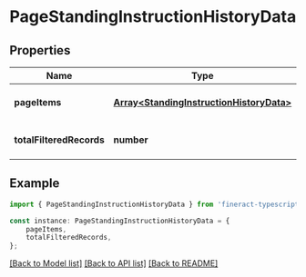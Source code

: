 # PageStandingInstructionHistoryData


## Properties

Name | Type | Description | Notes
------------ | ------------- | ------------- | -------------
**pageItems** | [**Array&lt;StandingInstructionHistoryData&gt;**](StandingInstructionHistoryData.md) |  | [optional] [default to undefined]
**totalFilteredRecords** | **number** |  | [optional] [default to undefined]

## Example

```typescript
import { PageStandingInstructionHistoryData } from 'fineract-typescript-client';

const instance: PageStandingInstructionHistoryData = {
    pageItems,
    totalFilteredRecords,
};
```

[[Back to Model list]](../README.md#documentation-for-models) [[Back to API list]](../README.md#documentation-for-api-endpoints) [[Back to README]](../README.md)
